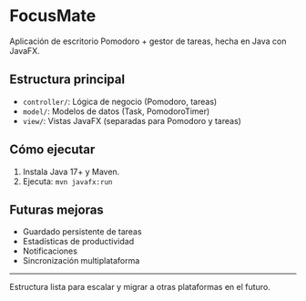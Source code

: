 # FocusMate

Aplicación de escritorio Pomodoro + gestor de tareas, hecha en Java con JavaFX.

## Estructura principal
- `controller/`: Lógica de negocio (Pomodoro, tareas)
- `model/`: Modelos de datos (Task, PomodoroTimer)
- `view/`: Vistas JavaFX (separadas para Pomodoro y tareas)

## Cómo ejecutar
1. Instala Java 17+ y Maven.
2. Ejecuta: `mvn javafx:run`

## Futuras mejoras
- Guardado persistente de tareas
- Estadísticas de productividad
- Notificaciones
- Sincronización multiplataforma

---
Estructura lista para escalar y migrar a otras plataformas en el futuro.

<!-- Este es un comentario sobre la estructura de la aplicación FocusMate -->


<!-- El diseño de la interfaz se enfoca en la simplicidad y el minimalismo -->
<!-- La estructura de la aplicación está diseñada para ser escalable y modular -->
<!-- La aplicación está diseñada para ayudar a los usuarios a gestionar su tiempo de manera efectiva y mejorar su productividad -->
<!-- un nuevo comentario -->
<!-- UN NUEVO COMENTARIO EN MAYUSCULA -->
<!-- otro comentario -->
<!-- otro comentario -->
<!-- este es un nuevo comentario -->
<!-- este es otro comentario -->
<!-- otro comentario.. -->
<!-- otro comentario... -->
<!-- otro comentario2... -->
<!-- otro comentario3... -->
<!-- comentario generado automáticamente -->
<!-- otro comentario-->
<!-- otro comentario4-->
<!-- otro comentario5-->
<!-- otro comentario6-->
<!-- otro comentario7-->
<!-- otro comentario8-->

<!-- nuevo comienzo -->
<!-- nuevo comienzo2 -->
<!-- nuevo comienzo3 -->
<!-- nuevo comienzo4 -->
<!-- nuevo comienzo5 -->
<!-- nuevo comienzo6 -->